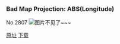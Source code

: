 ### Bad Map Projection: ABS(Longitude)
No.2807
![图片不见了~~~](https://imgs.xkcd.com/comics/bad_map_projection_abs_longitude.png)

[原址](https://xkcd.com//2807) [下载](https://imgs.xkcd.com/comics/bad_map_projection_abs_longitude.png)

